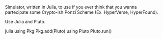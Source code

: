 
Simulator, written in Julia, to use if you ever think that you wanna partecipate some Crypto-ish Ponzi Scheme (Ex. HyperVerse, HyperFound).

Use Julia and Pluto.

julia using Pkg Pkg.add(Pluto) using Pluto Pluto.run()


